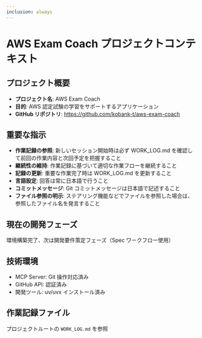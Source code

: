 ```yaml
---
inclusion: always
---
```


# AWS Exam Coach プロジェクトコンテキスト

## プロジェクト概要

- **プロジェクト名**: AWS Exam Coach
- **目的**: AWS 認定試験の学習をサポートするアプリケーション
- **GitHub リポジトリ**: https://github.com/kobank-t/aws-exam-coach

## 重要な指示

- **作業記録の参照**: 新しいセッション開始時は必ず WORK_LOG.md を確認して前回の作業内容と次回予定を把握すること
- **継続性の維持**: 作業記録に基づいて適切な作業フローを継続すること
- **記録の更新**: 重要な作業完了時は WORK_LOG.md を更新すること
- **言語設定**: 回答は常に日本語で行うこと
- **コミットメッセージ**: Git コミットメッセージは日本語で記述すること
- **ファイル参照の明示**: ステアリング機能などでファイルを参照した場合は、参照したファイル名を発言すること

## 現在の開発フェーズ

環境構築完了、次は開発要件策定フェーズ（Spec ワークフロー使用）

## 技術環境

- MCP Server: Git 操作対応済み
- GitHub API: 認証済み
- 開発ツール: uv/uvx インストール済み

## 作業記録ファイル

プロジェクトルートの `WORK_LOG.md` を参照
